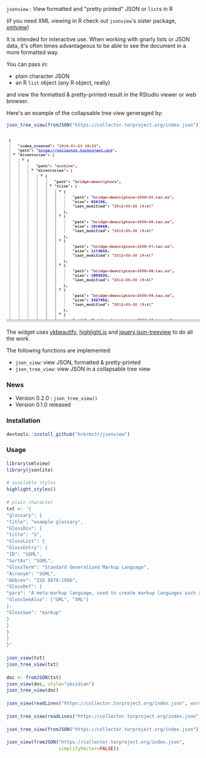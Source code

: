 
`jsonview` : View formatted and "pretty printed" JSON or `list`s in R

(if you need XML viewing in R check out `jsonview`'s sister package, [xmlview](https://github.com/hrbrmstr/jsonview))

It is intended for interactive use. When working with gnarly lists or JSON data, it's often times advantageous to be able to see the document in a more formatted way.

You can pass in:

- plain character JSON
- an R `list` object (any R object, really)

and view the formatted & pretty-printed result in the RStudio viewer or web browser.

Here's an example of the collapsable tree view generaged by:

```r
json_tree_view(fromJSON("https://collector.torproject.org/index.json"))
```

![](jsonview.png)

The widget uses  [vkbeautify](http://www.eslinstructor.net/vkbeautify/), [highlight.js](https://highlightjs.org) and 
[jquery.json-treeview](https://github.com/bazh/a.json-view) to do all the work.

The following functions are implemented:

- `json_view`: view JSON, formatted & pretty-printed
- `json_tree_view`: view JSON in a collapsable tree view

### News

- Version 0.2.0 : `json_tree_view()`
- Version 0.1.0 released

### Installation


```r
devtools::install_github("hrbrmstr/jsonview")
```



### Usage


```r
library(xmlview)
library(jsonlite)

# available styles
highlight_styles()

# plain character
txt <- '{
"glossary": {
"title": "example glossary",
"GlossDiv": {
"title": "S",
"GlossList": {
"GlossEntry": {
"ID": "SGML",
"SortAs": "SGML",
"GlossTerm": "Standard Generalized Markup Language",
"Acronym": "SGML",
"Abbrev": "ISO 8879:1986",
"GlossDef": {
"para": "A meta-markup language, used to create markup languages such as DocBook.",
"GlossSeeAlso": ["GML", "XML"]
},
"GlossSee": "markup"
}
}
}
}
}'
  
json_view(txt)
json_tree_view(txt)

doc <- fromJSON(txt)
json_view(doc, style="obsidian")
json_tree_view(doc)

json_view(readLines("https://collector.torproject.org/index.json", warn=FALSE))

json_tree_view(readLines("https://collector.torproject.org/index.json", warn=FALSE))

json_tree_view(fromJSON("https://collector.torproject.org/index.json"))

json_view(fromJSON("https://collector.torproject.org/index.json",
                   simplifyVector=FALSE))
```
